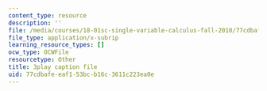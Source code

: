 ```yaml
---
content_type: resource
description: ''
file: /media/courses/18-01sc-single-variable-calculus-fall-2010/77cdbafeeaf153bcb16c3611c223ea0e_QLo5dRFEyl8.vtt
file_type: application/x-subrip
learning_resource_types: []
ocw_type: OCWFile
resourcetype: Other
title: 3play caption file
uid: 77cdbafe-eaf1-53bc-b16c-3611c223ea0e
---
```

